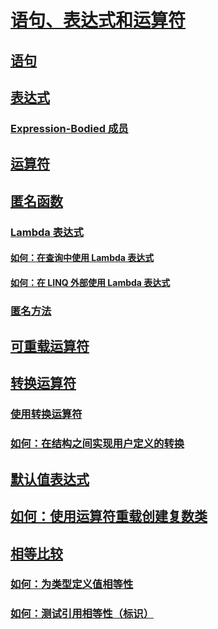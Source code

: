 # [语句、表达式和运算符](index.md)
## [语句](statements.md)
## [表达式](expressions.md)
### [Expression-Bodied 成员](expression-bodied-members.md)
## [运算符](operators.md)
## [匿名函数](anonymous-functions.md)
### [Lambda 表达式](lambda-expressions.md)
#### [如何：在查询中使用 Lambda 表达式](how-to-use-lambda-expressions-in-a-query.md)
#### [如何：在 LINQ 外部使用 Lambda 表达式](how-to-use-lambda-expressions-outside-linq.md)
### [匿名方法](anonymous-methods.md)
## [可重载运算符](overloadable-operators.md)
## [转换运算符](conversion-operators.md)
### [使用转换运算符](using-conversion-operators.md)
### [如何：在结构之间实现用户定义的转换](how-to-implement-user-defined-conversions-between-structs.md)
## [默认值表达式](default-value-expressions.md)
## [如何：使用运算符重载创建复数类](how-to-use-operator-overloading-to-create-a-complex-number-class.md)
## [相等比较](equality-comparisons.md)
### [如何：为类型定义值相等性](how-to-define-value-equality-for-a-type.md)
### [如何：测试引用相等性（标识）](how-to-test-for-reference-equality-identity.md)
